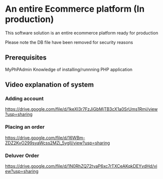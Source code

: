 # An entire Ecommerce platform (In production)
This software solution is an entire ecommerce platform ready for production 

Please note the DB file have been removed for security reasons

## Prerequisites
MyPhPAdmin
Knowledge of installing/runnning PHP application

## Video explanation of system

### Adding account
https://drive.google.com/file/d/1keXI3r7FzJiGbMjTB3cX1a0SrUms1Rmj/view?usp=sharing

### Placing an order
https://drive.google.com/file/d/16WBm-ZDZ2KvO299syaWcss2MZj_5vgII/view?usp=sharing

### Deluver Order
https://drive.google.com/file/d/1N0RhZQ72tyaP6xc7rTXCeAKqkDEYvdHd/view?usp=sharing
